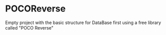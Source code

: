 # POCOReverse
Empty project with the basic structure for DataBase first using a free library called "POCO Reverse"
